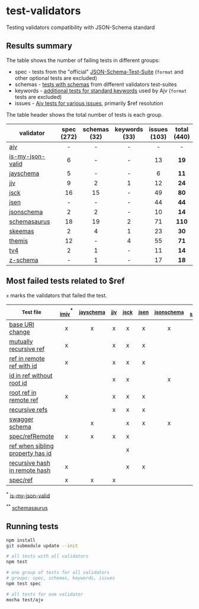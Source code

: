 # test-validators
Testing validators compatibility with JSON-Schema standard

## Results summary

The table shows the number of failing tests in different groups:

- spec - tests from the "official" [JSON-Schema-Test-Suite](https://github.com/json-schema-org/JSON-Schema-Test-Suite) (`format` and other optional tests are excluded)
- schemas - [tests with schemas](https://github.com/epoberezkin/ajv/tree/master/spec/tests/schemas) from different validators test-suites
- keywords - [additional tests for standard keywords](https://github.com/epoberezkin/ajv/tree/master/spec/tests/rules) used by Ajv (`format` tests are excluded)
- issues - [Ajv tests for various issues](https://github.com/epoberezkin/ajv/tree/master/spec/tests/issues), primarily $ref resolution

The table header shows the total number of tests is each group.

|validator|spec<br>(272)|schemas<br>(32)|keywords<br>(33)|issues<br>(103)|**total**<br>(440)|
|---|:-:|:-:|:-:|:-:|:-:|
|[ajv](https://github.com/epoberezkin/ajv)|-|-|-|-|-|
|[is-my-json-valid](https://github.com/mafintosh/is-my-json-valid)|6|-|-|13|**19**|
|[jayschema](https://github.com/natesilva/jayschema)|5|-|-|6|**11**|
|[jjv](https://github.com/acornejo/jjv)|9|2|1|12|**24**|
|[jsck](https://github.com/pandastrike/jsck)|16|15|-|49|**80**|
|[jsen](https://github.com/bugventure/jsen)|-|-|-|44|**44**|
|[jsonschema](https://github.com/tdegrunt/jsonschema)|2|2|-|10|**14**|
|[schemasaurus](https://github.com/AlexeyGrishin/schemasaurus)|18|19|2|71|**110**|
|[skeemas](https://github.com/Prestaul/skeemas)|2|4|1|23|**30**|
|[themis](https://github.com/playlyfe/themis)|12|-|4|55|**71**|
|[tv4](https://github.com/geraintluff/tv4)|2|1|-|11|**14**|
|[z-schema](https://github.com/zaggino/z-schema)|-|1|-|17|**18**|


## Most failed tests related to $ref

`x` marks the validators that failed the test.

|<sub>Test file</sub>|<sub>[imjv](https://github.com/mafintosh/is-my-json-valid)</sub><sup>*</sup>|<sub>[jayschema](https://github.com/natesilva/jayschema)</sub>|<sub>[jjv](https://github.com/acornejo/jjv)</sub>|<sub>[jsck](https://github.com/pandastrike/jsck)</sub>|<sub>[jsen](https://github.com/bugventure/jsen)</sub>|<sub>[jsonschema](https://github.com/tdegrunt/jsonschema)</sub>|<sub>[ss](https://github.com/AlexeyGrishin/schemasaurus)</sub><sup>**</sup>|<sub>[skeemas](https://github.com/Prestaul/skeemas)</sub>|<sub>[themis](https://github.com/playlyfe/themis)</sub>|<sub>[tv4](https://github.com/geraintluff/tv4)</sub>|<sub>[z-schema](https://github.com/zaggino/z-schema)</sub>|
|---|:-:|:-:|:-:|:-:|:-:|:-:|:-:|:-:|:-:|:-:|:-:|
|[base URI change](https://github.com/epoberezkin/ajv/blob/master/spec/tests/issues/62_resolution_scope_change.json)|x|x|x|x|x|x|x|x|x|x|x|
|[mutually recursive ref](https://github.com/epoberezkin/ajv/blob/master/spec/tests/issues/5_recursive_references.json)|x||x|x|x||x|x|x||x|
|[ref in remote ref with id](https://github.com/epoberezkin/ajv/blob/master/spec/tests/issues/14_ref_in_remote_ref_with_id.json)|x||x|x|x||x|x|x|||
|[id in ref without root id](https://github.com/epoberezkin/ajv/blob/master/spec/tests/issues/1_ids_in_refs.json)|||x|x||x|x|x||x|x|
|[root ref in remote ref](https://github.com/epoberezkin/ajv/blob/master/spec/tests/issues/13_root_ref_in_ref_in_remote_ref.json)|x||x|x|x||x|x|x|||
|[recursive refs](https://github.com/epoberezkin/ajv/blob/master/spec/tests/issues/27_recursive_reference.json)|||x|x|x||x|x||x|x|
|[swagger schema](https://github.com/epoberezkin/ajv/blob/master/spec/tests/issues/70_swagger_schema.json)||x||x|x|x|x||x|x||
|[spec/refRemote](https://github.com/json-schema-org/JSON-Schema-Test-Suite/blob/master/tests/draft4/refRemote.json)|x|x|x|x|||x||x|||
|[ref when sibling property has id](https://github.com/epoberezkin/ajv/blob/master/spec/tests/issues/170_ref_and_id_in_sibling.json)||||x|||x||x|x|x|
|[recursive hash in remote hash](https://github.com/epoberezkin/ajv/blob/master/spec/tests/issues/70_1_recursive_hash_ref_in_remote_ref.json)|x|||x|x||x||x|||
|[spec/ref](https://github.com/json-schema-org/JSON-Schema-Test-Suite/blob/master/tests/draft4/ref.json)|x|x|x||||x||x|||

<sup>*</sup> [is-my-json-valid](https://github.com/mafintosh/is-my-json-valid)

<sup>**</sup> [schemasaurus](https://github.com/AlexeyGrishin/schemasaurus)


## Running tests

```bash
npm install
git submodule update --init

# all tests with all validators
npm test

# one group of tests for all validators
# groups: spec, schemas, keywords, issues
npm test spec

# all tests for one validator
mocha test/ajv
```
